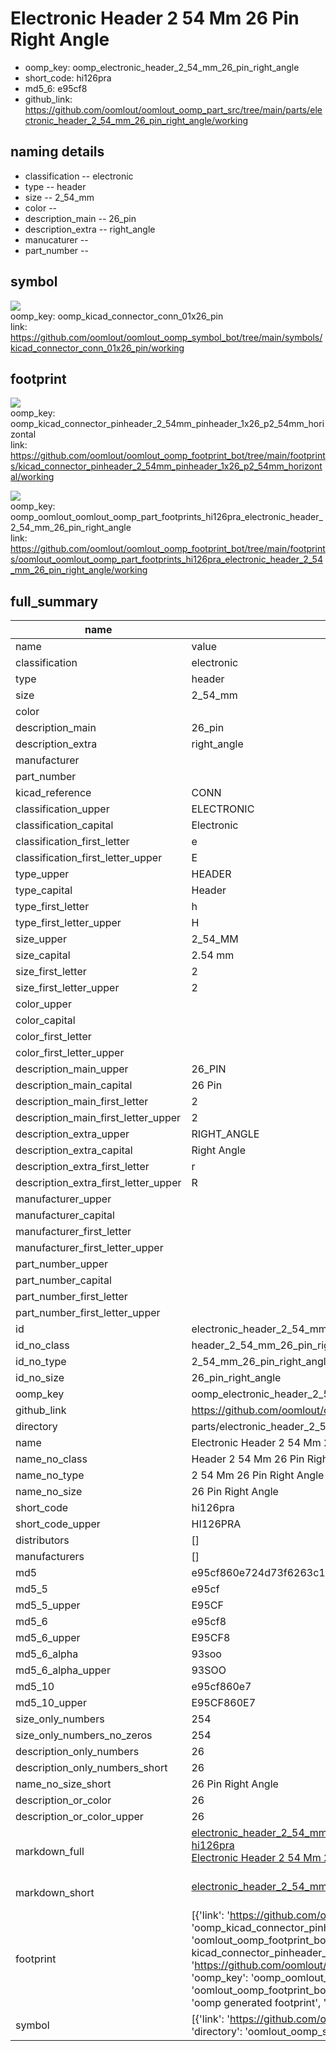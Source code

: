 # Electronic Header 2 54 Mm 26 Pin Right Angle

  
* oomp_key: oomp_electronic_header_2_54_mm_26_pin_right_angle 
* short_code: hi126pra
* md5_6: e95cf8  
* github_link: https://github.com/oomlout/oomlout_oomp_part_src/tree/main/parts/electronic_header_2_54_mm_26_pin_right_angle/working  
## naming details
* classification -- electronic
* type -- header
* size -- 2_54_mm
* color -- 
* description_main -- 26_pin
* description_extra -- right_angle
* manucaturer -- 
* part_number -- 



## symbol

![](symbol/{index}/working/working_600.png)  
oomp_key: oomp_kicad_connector_conn_01x26_pin  
link: https://github.com/oomlout/oomlout_oomp_symbol_bot/tree/main/symbols/kicad_connector_conn_01x26_pin/working  

## footprint

![](footprint/{index}/working/working_600.png)  
oomp_key: oomp_kicad_connector_pinheader_2_54mm_pinheader_1x26_p2_54mm_horizontal  
link: https://github.com/oomlout/oomlout_oomp_footprint_bot/tree/main/footprints/kicad_connector_pinheader_2_54mm_pinheader_1x26_p2_54mm_horizontal/working  

![](footprint/{index}/working/working_600.png)  
oomp_key: oomp_oomlout_oomlout_oomp_part_footprints_hi126pra_electronic_header_2_54_mm_26_pin_right_angle  
link: https://github.com/oomlout/oomlout_oomp_footprint_bot/tree/main/footprints/oomlout_oomlout_oomp_part_footprints_hi126pra_electronic_header_2_54_mm_26_pin_right_angle/working  

## full_summary
| name | value | 
| --- | --- | 
| name | value | 
| classification | electronic | 
| type | header | 
| size | 2_54_mm | 
| color |  | 
| description_main | 26_pin | 
| description_extra | right_angle | 
| manufacturer |  | 
| part_number |  | 
| kicad_reference | CONN | 
| classification_upper | ELECTRONIC | 
| classification_capital | Electronic | 
| classification_first_letter | e | 
| classification_first_letter_upper | E | 
| type_upper | HEADER | 
| type_capital | Header | 
| type_first_letter | h | 
| type_first_letter_upper | H | 
| size_upper | 2_54_MM | 
| size_capital | 2.54 mm | 
| size_first_letter | 2 | 
| size_first_letter_upper | 2 | 
| color_upper |  | 
| color_capital |  | 
| color_first_letter |  | 
| color_first_letter_upper |  | 
| description_main_upper | 26_PIN | 
| description_main_capital | 26 Pin | 
| description_main_first_letter | 2 | 
| description_main_first_letter_upper | 2 | 
| description_extra_upper | RIGHT_ANGLE | 
| description_extra_capital | Right Angle | 
| description_extra_first_letter | r | 
| description_extra_first_letter_upper | R | 
| manufacturer_upper |  | 
| manufacturer_capital |  | 
| manufacturer_first_letter |  | 
| manufacturer_first_letter_upper |  | 
| part_number_upper |  | 
| part_number_capital |  | 
| part_number_first_letter |  | 
| part_number_first_letter_upper |  | 
| id | electronic_header_2_54_mm_26_pin_right_angle | 
| id_no_class | header_2_54_mm_26_pin_right_angle | 
| id_no_type | 2_54_mm_26_pin_right_angle | 
| id_no_size | 26_pin_right_angle | 
| oomp_key | oomp_electronic_header_2_54_mm_26_pin_right_angle | 
| github_link | https://github.com/oomlout/oomlout_oomp_part_src/tree/main/parts/electronic_header_2_54_mm_26_pin_right_angle/working | 
| directory | parts/electronic_header_2_54_mm_26_pin_right_angle | 
| name | Electronic Header 2 54 Mm 26 Pin Right Angle | 
| name_no_class | Header 2 54 Mm 26 Pin Right Angle | 
| name_no_type | 2 54 Mm 26 Pin Right Angle | 
| name_no_size | 26 Pin Right Angle | 
| short_code | hi126pra | 
| short_code_upper | HI126PRA | 
| distributors | [] | 
| manufacturers | [] | 
| md5 | e95cf860e724d73f6263c15b028c1d7f | 
| md5_5 | e95cf | 
| md5_5_upper | E95CF | 
| md5_6 | e95cf8 | 
| md5_6_upper | E95CF8 | 
| md5_6_alpha | 93soo | 
| md5_6_alpha_upper | 93SOO | 
| md5_10 | e95cf860e7 | 
| md5_10_upper | E95CF860E7 | 
| size_only_numbers | 254 | 
| size_only_numbers_no_zeros | 254 | 
| description_only_numbers | 26 | 
| description_only_numbers_short | 26 | 
| name_no_size_short | 26 Pin Right Angle | 
| description_or_color | 26 | 
| description_or_color_upper | 26 | 
| markdown_full | [electronic_header_2_54_mm_26_pin_right_angle](https://github.com/oomlout/oomlout_oomp_part_src/tree/main/parts/electronic_header_2_54_mm_26_pin_right_angle/working)<br>[hi126pra](https://github.com/oomlout/oomlout_oomp_part_src/tree/main/parts/electronic_header_2_54_mm_26_pin_right_angle/working)<br>[Electronic Header 2 54 Mm 26 Pin Right Angle](https://github.com/oomlout/oomlout_oomp_part_src/tree/main/parts/electronic_header_2_54_mm_26_pin_right_angle/working)<br><br> | 
| markdown_short | [electronic_header_2_54_mm_26_pin_right_angle](https://github.com/oomlout/oomlout_oomp_part_src/tree/main/parts/electronic_header_2_54_mm_26_pin_right_angle/working)<br><br> | 
| footprint | [{'link': 'https://github.com/oomlout/oomlout_oomp_footprint_bot/tree/main/foootprntss/kicad_connector_pinheader_2_54mm_pinheader_1x26_p2_54mm_horizontal', 'oomp_key': 'oomp_kicad_connector_pinheader_2_54mm_pinheader_1x26_p2_54mm_horizontal', 'directory': 'oomlout_oomp_footprint_bot/footprints/kicad_connector_pinheader_2_54mm_pinheader_1x26_p2_54mm_horizontal//working/working.kicad_mod', 'note': 'source footprint kicad_connector_pinheader_2_54mm_pinheader_1x26_p2_54mm_horizontal', 'index': 0}, {'link': 'https://github.com/oomlout/oomlout_oomp_footprint_bot/tree/main/foootprntss/oomlout_oomlout_oomp_part_footprints_hi126pra_electronic_header_2_54_mm_26_pin_right_angle', 'oomp_key': 'oomp_oomlout_oomlout_oomp_part_footprints_hi126pra_electronic_header_2_54_mm_26_pin_right_angle', 'directory': 'oomlout_oomp_footprint_bot/footprints/oomlout_oomlout_oomp_part_footprints_hi126pra_electronic_header_2_54_mm_26_pin_right_angle//working/working.kicad_mod', 'note': 'oomp generated footprint', 'index': 1}] | 
| symbol | [{'link': 'https://github.com/oomlout/oomlout_oomp_symbol_bot/tree/main/symbols/kicad_connector_conn_01x26_pin', 'oomp_key': 'oomp_kicad_connector_conn_01x26_pin', 'directory': 'oomlout_oomp_symbol_bot/symbols/kicad_connector_conn_01x26_pin//working/working.kicad_sym', 'index': 0}] | 
